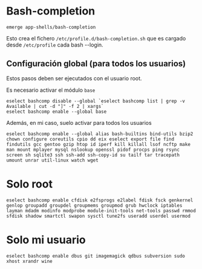 # Bash-completion

	emerge app-shells/bash-completion

Esto crea el fichero `/etc/profile.d/bash-completion.sh` que es cargado desde `/etc/profile` cada bash --login.

## Configuración global (para todos los usuarios)

Estos pasos deben ser ejecutados con el usuario root.

Es necesario activar el módulo `base`

	eselect bashcomp disable --global `eselect bashcomp list | grep -v Available | cut -d "]" -f 2 | xargs`
	eselect bashcomp enable --global base

Además, en mi caso, suelo activar para todos los usuarios

	eselect bashcomp enable --global alias bash-builtins bind-utils bzip2 chown configure coreutils cpio dd eix eselect export file find findutils gcc gentoo gzip htop id iperf kill killall lsof ncftp make man mount mplayer mysql nslookup openssl pidof procps ping rsync screen sh sqlite3 ssh ssh-add ssh-copy-id su tailf tar tracepath umount unrar util-linux watch wget

# Solo root

	eselect bashcomp enable cfdisk e2fsprogs e2label fdisk fsck genkernel genlop groupadd groupdel groupmems groupmod grub hwclock iptables layman mdadm modinfo modprobe module-init-tools net-tools passwd rmmod sfdisk shadow smartctl swapon sysctl tune2fs useradd userdel usermod

# Solo mi usuario

	eselect bashcomp enable dbus git imagemagick qdbus subversion sudo xhost xrandr wine
